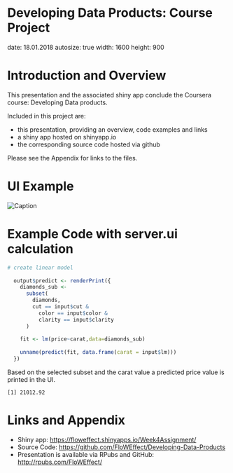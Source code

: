 Developing Data Products: Course Project
========================================================
 
date: 18.01.2018
autosize: true
width: 1600
height: 900

Introduction and Overview
========================================================

This presentation and the associated shiny app conclude the Coursera course: Developing Data products. 

Included in this project are:

- this presentation, providing an overview, code examples and links
- a shiny app hosted on shinyapp.io
- the corresponding source code hosted via github

Please see the Appendix for links to the files.

UI Example
========================================================

![Caption](ui_example.png)

Example Code with server.ui calculation
========================================================


```r
# create linear model
  
  output$predict <- renderPrint({
    diamonds_sub <-
      subset(
        diamonds,
        cut == input$cut &
          color == input$color &
          clarity == input$clarity
      )
    
    fit <- lm(price~carat,data=diamonds_sub)
    
    unname(predict(fit, data.frame(carat = input$lm)))
  })
```

Based on the selected subset and the carat value a predicted price value is printed in the UI.



```
[1] 21012.92
```

Links and Appendix
========================================================

- Shiny app: https://floweffect.shinyapps.io/Week4Assignment/
- Source Code: https://github.com/FloWEffect/Developing-Data-Products
- Presentation is available via RPubs and GitHub: http://rpubs.com/FloWEffect/

